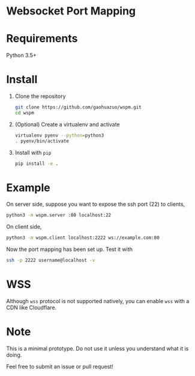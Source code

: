 # Websocket Port Mapping

# Requirements

Python 3.5+

# Install

1. Clone the repository

    ```sh
    git clone https://github.com/gaohuazuo/wspm.git
    cd wspm
    ```

1. (Optional) Create a virtualenv and activate

    ```sh
    virtualenv pyenv --python=python3
    . pyenv/bin/activate
    ```

2. Install with `pip`

    ```sh
    pip install -e .
    ```

# Example

On server side, suppose you want to expose the ssh port (22) to clients,

```sh
python3 -m wspm.server :80 localhost:22
```

On client side,

```sh
python3 -m wspm.client localhost:2222 ws://example.com:80
```

Now the port mapping has been set up. Test it with

```sh
ssh -p 2222 username@localhost -v
```

# WSS

Although `wss` protocol is not supported natively, you can enable `wss` with a CDN like Cloudflare.

# Note

This is a minimal prototype. Do not use it unless you understand what it is doing.

Feel free to submit an issue or pull request!
